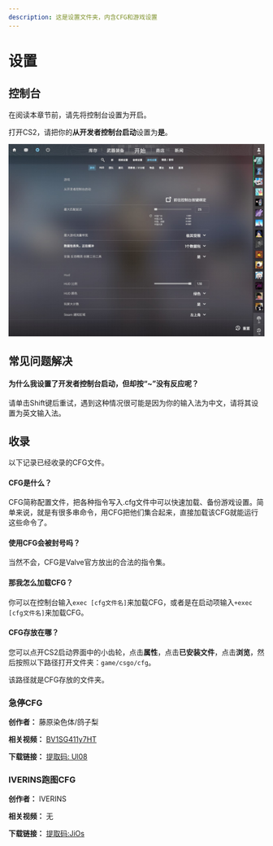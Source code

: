 ```yaml
---
description: 这是设置文件夹，内含CFG和游戏设置
---
```


# 设置

## 控制台

在阅读本章节前，请先将控制台设置为开启。

打开CS2，请把你的**从开发者控制台启动**设置为**是**。

![如图所示](20240321135654_1-1.jpg)

## 常见问题解决

#### 为什么我设置了开发者控制台启动，但却按“~”没有反应呢？

请单击Shift键后重试，遇到这种情况很可能是因为你的输入法为中文，请将其设置为英文输入法。

## 收录

以下记录已经收录的CFG文件。

#### CFG是什么？

CFG简称配置文件，把各种指令写入.cfg文件中可以快速加载、备份游戏设置。简单来说，就是有很多串命令，用CFG把他们集合起来，直接加载该CFG就能运行这些命令了。

#### 使用CFG会被封号吗？

当然不会，CFG是Valve官方放出的合法的指令集。

#### 那我怎么加载CFG？

你可以在控制台输入`exec [cfg文件名]`来加载CFG，或者是在启动项输入`+exec [cfg文件名]`来加载CFG。 

#### CFG存放在哪？

您可以点开CS2启动界面中的小齿轮，点击**属性**，点击**已安装文件**，点击**浏览**，然后按照以下路径打开文件夹：`game/csgo/cfg`。

该路径就是CFG存放的文件夹。

### 急停CFG

**创作者：** 藤原染色体/鸽子梨

**相关视频：** [BV1SG411y7HT](https://www.bilibili.com/video/BV1SG411y7HT)

**下载链接：** [提取码: Ul08](https://www.123pan.com/s/CQvwjv-AFBvd.html)

### IVERINS跑图CFG

**创作者：** IVERINS

**相关视频：** 无

**下载链接：** [提取码:JiOs](https://www.123pan.com/s/CQvwjv-EFBvd.html)